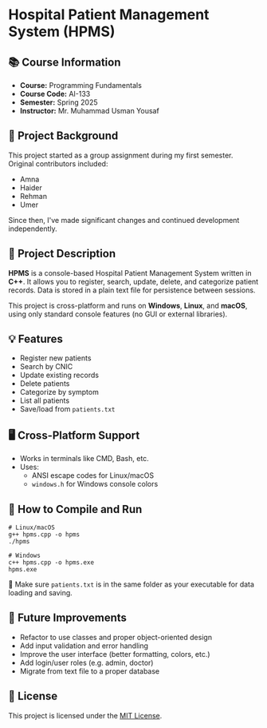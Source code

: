 # Hospital Patient Management System (HPMS)

## 📚 Course Information

- **Course:** Programming Fundamentals  
- **Course Code:** AI-133  
- **Semester:** Spring 2025  
- **Instructor:** Mr. Muhammad Usman Yousaf

## 👥 Project Background

This project started as a group assignment during my first semester. Original contributors included:

- Amna  
- Haider  
- Rehman  
- Umer

Since then, I've made significant changes and continued development independently.

## 🏥 Project Description

**HPMS** is a console-based Hospital Patient Management System written in **C++**. It allows you to register, search, update, delete, and categorize patient records. Data is stored in a plain text file for persistence between sessions.

This project is cross-platform and runs on **Windows**, **Linux**, and **macOS**, using only standard console features (no GUI or external libraries).

## 💡 Features

- Register new patients  
- Search by CNIC  
- Update existing records  
- Delete patients  
- Categorize by symptom  
- List all patients  
- Save/load from `patients.txt`

## 🖥 Cross-Platform Support

- Works in terminals like CMD, Bash, etc.
- Uses:
  - ANSI escape codes for Linux/macOS
  - `windows.h` for Windows console colors

## 🚀 How to Compile and Run

```
# Linux/macOS
g++ hpms.cpp -o hpms
./hpms

# Windows
c++ hpms.cpp -o hpms.exe
hpms.exe
```

📌 Make sure `patients.txt` is in the same folder as your executable for data loading and saving.

## 🔧 Future Improvements

- Refactor to use classes and proper object-oriented design  
- Add input validation and error handling  
- Improve the user interface (better formatting, colors, etc.)  
- Add login/user roles (e.g. admin, doctor)  
- Migrate from text file to a proper database

## 📄 License

This project is licensed under the [MIT License](LICENSE).